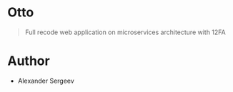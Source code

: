 # Otto

> Full recode web application on microservices architecture with 12FA

# Author

- Alexander Sergeev